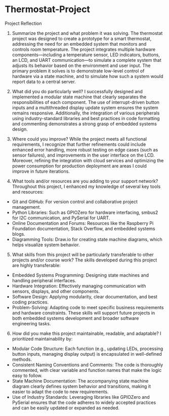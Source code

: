 # Thermostat-Project
Project Reflection
1. Summarize the project and what problem it was solving.
The thermostat project was designed to create a prototype for a smart thermostat, addressing the need for an embedded system that monitors and controls room temperature. The project integrates multiple hardware components—including a temperature sensor, LED indicators, buttons, an LCD, and UART communication—to simulate a complete system that adjusts its behavior based on the environment and user input. The primary problem it solves is to demonstrate low-level control of hardware via a state machine, and to simulate how such a system would report data to a central server.

2. What did you do particularly well?
I successfully designed and implemented a modular state machine that clearly separates the responsibilities of each component. The use of interrupt-driven button inputs and a multithreaded display update system ensures the system remains responsive. Additionally, the integration of various peripherals using industry-standard libraries and best practices in code formatting and commenting demonstrates a strong grasp of embedded systems design.

3. Where could you improve?
While the project meets all functional requirements, I recognize that further refinements could include enhanced error handling, more robust testing on edge cases (such as sensor failures), and improvements in the user interface on the LCD. Moreover, refining the integration with cloud services and optimizing the power consumption for production deployment are areas I could improve in future iterations.

4. What tools and/or resources are you adding to your support network?
Throughout this project, I enhanced my knowledge of several key tools and resources:
- Git and GitHub: For version control and collaborative project management.
- Python Libraries: Such as GPIOZero for hardware interfacing, smbus2 for I2C communication, and PySerial for UART.
- Online Documentation and Forums: Resources like the Raspberry Pi Foundation documentation, Stack Overflow, and embedded systems blogs.
- Diagramming Tools: Draw.io for creating state machine diagrams, which helps visualize system behavior.

5. What skills from this project will be particularly transferable to other projects and/or course work?
The skills developed during this project are highly transferable:
- Embedded Systems Programming: Designing state machines and handling peripheral interfaces.
- Hardware Integration: Effectively managing communication with sensors, displays, and other components.
- Software Design: Applying modularity, clear documentation, and best coding practices.
- Problem-Solving: Adapting code to meet specific business requirements and hardware constraints. These skills will support future projects in both embedded systems development and broader software engineering tasks.
  
6. How did you make this project maintainable, readable, and adaptable?
I prioritized maintainability by:
- Modular Code Structure: Each function (e.g., updating LEDs, processing button inputs, managing display output) is encapsulated in well-defined methods.
- Consistent Naming Conventions and Comments: The code is thoroughly commented, with clear variable and function names that make the logic easy to follow.
- State Machine Documentation: The accompanying state machine diagram clearly defines system behavior and transitions, making it easier to adapt the code to new requirements.
- Use of Industry Standards: Leveraging libraries like GPIOZero and PySerial ensures that the code adheres to widely accepted practices and can be easily updated or expanded as needed.
